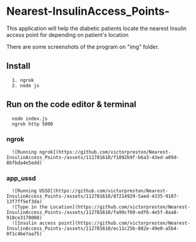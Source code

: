 # Nearest-InsulinAccess_Points-
This application will help the diabetic patients locate the nearest Insulin access point for depending on patient's location

There are some screenshots of the program on "img" folder.

  ## Install 
      1. ngrok
      2. node js
  ## Run on the code editor & terminal
      node index.js
      ngrok http 5000
  ### ngrok
      
      ![Running ngrok](https://github.com/victorpreston/Nearest-InsulinAccess_Points-/assets/112781610/f1892b9f-b6a3-43ed-a09d-8bfbda4e5edd)
  ### app_ussd
      ![Running USSD](https://github.com/victorpreston/Nearest-InsulinAccess_Points-/assets/112781610/87214929-5aed-4335-9107-13f7ff5ef3da)
      ![Type in the Location](https://github.com/victorpreston/Nearest-InsulinAccess_Points-/assets/112781610/fa99cf69-edf6-4e5f-8aa8-910ce3170008)
      ![Insulin access point](https://github.com/victorpreston/Nearest-InsulinAccess_Points-/assets/112781610/ec11c25b-882e-49e0-a5b4-0f1c4be7aa75)
